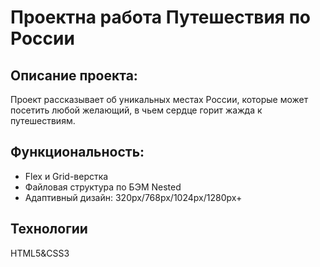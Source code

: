 # **Проектна работа Путешествия по России**
## **Описание проекта:**
Проект рассказывает об уникальных местах России, которые может посетить любой желающий, в чьем сердце горит жажда к путешествиям.
## Функциональность:
* Flex и Grid-верстка
* Файловая структура по БЭМ Nested
* Адаптивный дизайн: 320px/768px/1024px/1280px+
## Технологии
HTML5&CSS3


